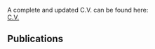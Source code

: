 A complete and updated C.V. can be found here:
<br />
[C.V.](/docs/Doane_CV2022.pdf)

## Publications

